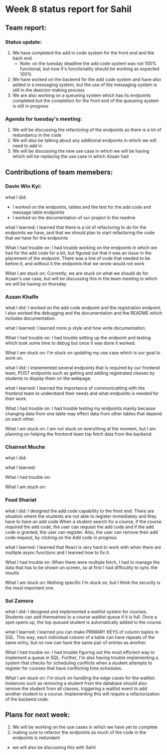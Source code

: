 # Week 8 status report for Sahil

## Team report:
### Status update:
1. We have completed the add in code system for the front end and the back end
   - Note: on the tuesday deadline the add code system was not 100% functional, but now it's functionality should be working as expected 100%
2. We have worked on the backend for the add code system and have also added in
   a messaging system, but the use of the messaging system is still in the desicion
   making process
3. We are also working on a queueing system which has its endpoints completed
   but the completion for the front end of the queueing system is still in progress


### Agenda for tuesday's meeting:
1. We will be discussing the refactoring of the endpoints as there is a lot of
   redundancy in the code
2. We will also be talking about any additional endpoints in which we will need to add in
3. We will be discussing the new use case in which we will be having which will be replacing the use case in which Azaan had

## Contributions of team memebers:

### Davin Win Kyi:

what I did:
- I worked on the endpoints, tables and the test for the add code and message table endpoints
- I worked on the documentation of our project in the readme

what I learned:
I learned that there is a lot of refactoring to do for the endpoints we have, and that we should plan to start refactoring the code that we have for the endpoints


What I had trouble on:
I had trouble working on the endpoints in which we had for the add code for a bit,
but figured out that it was an issue in the placement of the endpoint. There
was a line of code that needed to be before it, and without it the endpoints that
we wrote would not work


What I am stuck on:
Currently, we are stuck on what we should do for Azaan's use case, but will be discussing this in the team meeting in which we will be having on thursday


### Azaan Khalfe
what I did:
I worked on the add code endpoint and the registration endpoint.
I also worked the debugging and the documentation and the README which includes documentation.


what I learned:
I learned more js style and how write documentation.


What I had trouble on:
I had trouble setting up the endpoint and testing which took some time to debug but once it was done it worked.


What I am stuck on:
I'm stuck on updating my use case which is our goal to work on.

what I did:
I implemented several endpoints that is required by our frontend team, POST endpoints such as getting and adding registrated classes by students to display them on the webpage. 

what I learned:
I learned the importance of communicatting with the frontend team to understand their needs and what endpoints is needed for their work. 

What I had trouble on:
I had trouble testing my endpoints mainly because changing data from one table may effect data from other tables that depend on each other. 


What I am stuck on:
I am not stuck on everything at the moment, but I am planning on helping the frontend team top fetch data from the backend.


### Chairnet Muche
what I did:

what I learned:

What I had trouble on:

What I am stuck on:



### Foad Shariat
what I did:
I designed the add code capability to the front end. There are situation where the students are not able to register immediately and they have to have an add code
When a student search for a course, if the course required the add code, the user can request the add code and if the add code is granted, the user can register.
Also, the user can remove their add code request, by clicking on the Add code in progress 


what I learned:
I learned that React is very hard to work with when there are multiple async functions and I learned how to fix it.

What I had trouble on:
When there were multiple fetch, I had to manage the data that has to be shown on screen, so at first I had difficulity to sync the results

What I am stuck on:
Nothing specific I'm stuck on, but I think the security is the most important one.

### Sol Zamora
what I did:
I designed and implemented a waitlist system for courses. Students can add themselves to a course waitlist queue if it is full. Once a spot opens up, the top queued student is automatically added to the course.

what I learned:
I learned you can make PRIMARY KEYS of column tuples in SQL. This way, each individual column of a table can have repeats of the same entry, but no row can have the same pair of entries as another.

What I had trouble on:
I had trouble figuring out the most efficient way to implement a queue in SQL. Further, I'm also having trouble implementing a system that checks for scheduling conflicts when a student attempts to register for courses that have conflicting time schedules.

What I am stuck on:
I'm stuck on handling the edge cases for the waitlist. Instances such as removing a student from the database should also remove the student from all classes, triggering a waitlist event to add another student to a course. Implementing this will require a refactorization of the backend code.


## Plans for next week:
1. We will be working on the use cases in which we have yet to complete
2. making sure to refactor the endpoints as much of the code in the endpoints is redundant
- we will also be discussing this with Sahil
